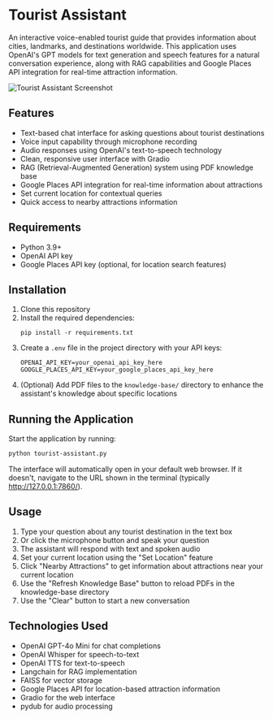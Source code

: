 # Tourist Assistant

An interactive voice-enabled tourist guide that provides information about cities, landmarks, and destinations worldwide. This application uses OpenAI's GPT models for text generation and speech features for a natural conversation experience, along with RAG capabilities and Google Places API integration for real-time attraction information.

![Tourist Assistant Screenshot](travel.jpg)

## Features

- Text-based chat interface for asking questions about tourist destinations
- Voice input capability through microphone recording
- Audio responses using OpenAI's text-to-speech technology
- Clean, responsive user interface with Gradio
- RAG (Retrieval-Augmented Generation) system using PDF knowledge base
- Google Places API integration for real-time information about attractions
- Set current location for contextual queries
- Quick access to nearby attractions information

## Requirements

- Python 3.9+
- OpenAI API key
- Google Places API key (optional, for location search features)

## Installation

1. Clone this repository
2. Install the required dependencies:
   ```
   pip install -r requirements.txt
   ```
3. Create a `.env` file in the project directory with your API keys:
   ```
   OPENAI_API_KEY=your_openai_api_key_here
   GOOGLE_PLACES_API_KEY=your_google_places_api_key_here
   ```
4. (Optional) Add PDF files to the `knowledge-base/` directory to enhance the assistant's knowledge about specific locations

## Running the Application

Start the application by running:

```bash
python tourist-assistant.py
```

The interface will automatically open in your default web browser. If it doesn't, navigate to the URL shown in the terminal (typically http://127.0.0.1:7860/).

## Usage

1. Type your question about any tourist destination in the text box
2. Or click the microphone button and speak your question
3. The assistant will respond with text and spoken audio
4. Set your current location using the "Set Location" feature
5. Click "Nearby Attractions" to get information about attractions near your current location
6. Use the "Refresh Knowledge Base" button to reload PDFs in the knowledge-base directory
7. Use the "Clear" button to start a new conversation

## Technologies Used

- OpenAI GPT-4o Mini for chat completions
- OpenAI Whisper for speech-to-text
- OpenAI TTS for text-to-speech
- Langchain for RAG implementation
- FAISS for vector storage
- Google Places API for location-based attraction information
- Gradio for the web interface
- pydub for audio processing